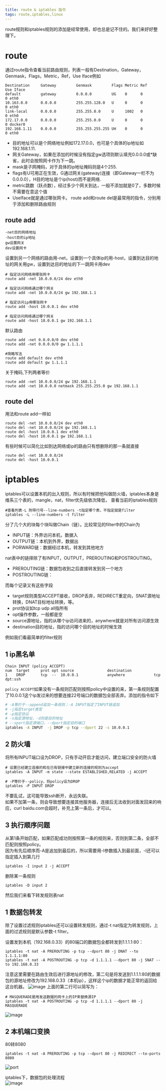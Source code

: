 ```yaml
---
title: route & iptables 指令
tags: route,iptables,linux
---
```

route规则和iptables规则的添加是经常使用，却也总是记不住的。我们来好好整理下。
# route
通过route指令查看当前路由规则，列表一般有Destination，Gateway，Genmask，Flags，Metric，Ref，Use Iface例如
```
Destination     Gateway         Genmask         Flags Metric Ref    Use Iface
default         gateway         0.0.0.0         UG    0      0        0 eth0
10.163.0.0      0.0.0.0         255.255.128.0   U     0      0        0 eth0
link-local      0.0.0.0         255.255.0.0     U     1002   0        0 eth0
172.17.0.0      0.0.0.0         255.255.0.0     U     0      0        0 docker0
192.168.1.11    0.0.0.0         255.255.255.255 UH    0      0        0 eth0
```
- 目的地址可以是个网络地址例如172.17.0.0，也可是个具体的ip地址如192.168.1.11.  
- 网关Gateway，如果在添加的时候没有指定gw选项则默认填充0.0.0.0或*缺省，此时会按照网卡作为下一跳。  
- mask是子网掩码，对于具体的ip地址掩码则是4个255.  
- flags有U可用正在生效，G通过网关(gateway)连接（即Gateway一栏不为0.0.0.0），H目的地址是个ip(host)而不是网络.  
- metric跳数（跃点数），经过多少个网关到达，一般不添加就是0了，多数时候不需要在意这个值  
- UseIface就是通过哪张网卡。
route add和route del是最常用的指令，分别用于添加和删除路由规则
## route add
```
-net目的网络地址 
-host目的ip地址
gw设置网关
dev设置网卡
```
设置到另一个网络的路由用-net，设置到一个具体ip的用-host，设置到达目的地址的网关用gw，设置到达目的地址的下一跳网卡用dev
```
# 指定访问网络用哪张网卡
route add -net 10.0.0.0/24 dev eth0

# 指定访问网络通过哪个网关 
route add -net 10.0.0.0/24 gw 192.168.1.1

# 指定访问ip用哪张网卡
route add -host 10.0.0.1 dev eth0

# 指定访问网络通过哪个网关 
route add -host 10.0.0.1 gw 192.168.1.1
```
默认路由
```
route add -net 0.0.0.0/0 dev eth0
route add -net 0.0.0.0/0 gw 1.1.1.1

#简略写法
route add default dev eth0
route add default gw 1.1.1.1
```
关于掩码,下列两者等价
```
route add -net 10.0.0.0/24 gw 192.168.1.1
route add -net 10.0.0.0 netmask 255.255.255.0 gw 192.168.1.1
```
## route del
用法和route add一样如
```
route del -net 10.0.0.0/24 dev eth0
route del -net 10.0.0.0/24 gw 192.168.1.1
route del -host 10.0.0.1 dev eth0
route del -host 10.0.0.1 gw 192.168.1.1
```
有些时候可以简化比如到达网络或ip的路由只有想删除的那一条就直接
```
route del -net 10.0.0.0/24
route del -host 10.0.0.1
```
# iptables
iptables可以设置本机的出入规则，所以有时候把他叫做防火墙，iptables本身是维系三个表的，mangle，nat，filter优先级依次降低，
查看当前的iptables规则
```
#查看列表-L 附带行号--line-numbers -t指定哪个表，不指定就是filter
iptables -L --line-numbers -t filter
```
分了几个大的块每个块叫做Chain（链）。比较常见的filter中的Chain为
- INPUT链：外界访问本机，数据入
- OUTPUT链：本机到外界，数据出
- PORWARD链：数据经过本机，转发到其他地方

nat表中的链择除了有INPUT，OUTPUT，PREROUTING和POSTROUTING。
- PREROUTING链：数据包收到之后直接转发到另一个地方
- POSTROUTING链：

而每个记录又有这些字段
- target规则类型ACCEPT接收，DROP丢弃，REDIRECT重定向，SNAT源地址转换，DNAT目标地址转换，等。
- prot协议如tcp udp all指所有
- opt操作参数，一般都是空
- source源地址，指的从哪个ip访问进来的，anywhere就是对所有访问源生效
- destination目的地址，指的访问哪个目的地址的时候生效

例如我们看最简单的filter规则
## 1 ip黑名单
```
Chain INPUT (policy ACCEPT)
num  target     prot opt source               destination         
1    DROP       tcp  --  10.0.0.1             anywhere             tcp dpt:ssh         
```
`policy ACCEPT`如果没有一条规则匹配则按照policy中设置的来，第一条规则配置了10.0.0.1这个ip发过来的想要连接22号端口的数据包全部丢弃。添加的指令如下
```bash
# -A等价于--append追加一条规则；-A INPUT指定了INPUT链追加
# -j指定target类型
# -p指定协议
# -s指定源地址，-d则是目的地址
# --sport指定源端口，--dport指定目的端口
iptables -A INPUT  -j DROP -p tcp --dport 22 -s 10.0.0.1
```
## 2 防火墙
将所有INPUT端口设为DROP，只有手动开启才能访问，建立端口安全的防火墙
```
# 设置已经建立连接的和在已有链接中建立新的连接的规则为accept
iptables -A INPUT -m state --state ESTABLISHED,RELATED -j ACCEPT

# -P等价于--policy，将policy设为DROP
iptables -P INPUT DROP
```
不要乱试，这可能导致ssh断开，永远失联。  
如果不加第一条，则会导致想要连接其他服务器，连接后无法收到对面发回来的响应，curl baidu.com会超时，补充上第一条后，才可以。
## 3 执行顺序问题
从第1条开始匹配，如果匹配成功则按照第一条的规则来，否则到第二条，全部不匹配则按照policy。  
因为有先后顺序而-A是追加到最后的，所以需要用-I参数插入到最前面，-I还可以指定插入到第几行
```
iptables -I input 2 -j ACCEPT
```
删除某一条规则
```
iptables -D input 2
```
然后我们来看下转发规则表nat

## 1 数据包转发
除了设置过滤规则iptables还可以设置转发规则，通过-t nat指定为转发规则，上面的过滤规则是默认参数-t filter。

设置发到本机（192.168.0.33）的80端口的数据包全都转发到1.1.1.1:80：
```
iptables -t nat -A PREROUTING -p tcp --dport 80 -j DNAT --to 1.1.1.1:80
iptables -t nat -A POSTROUTING -p tcp -d 1.1.1.1 --dport 80 -j SNAT --to 192.168.0.33
```
注意这里需要在路由生效后进行源地址的修改，第二句是将发送到1.1.1.1:80的数据包的源地址修改为192.168.0.33（本机ip），这样这个ip的数据才能正常的返回给这台机器。
![image](img/iptables.gif)
上面的第二行可以简写为：
```
# MASQUERADE是用发送数据的网卡上的IP来替换源IP
iptables -t nat -A POSTROUTING -p tcp -d 1.1.1.1 --dport 80 -j MASQUERADE
```
![image](img/iptables2.gif)
## 2 本机端口变换
80转8080
```
iptables -t nat -A PREROUTING -p tcp --dport 80 -j REDIRECT --to-ports 8080
```
![port](img/iptables3.gif)

iptables下，数据包的处理流程  
![image](img/iptables4.jpg)